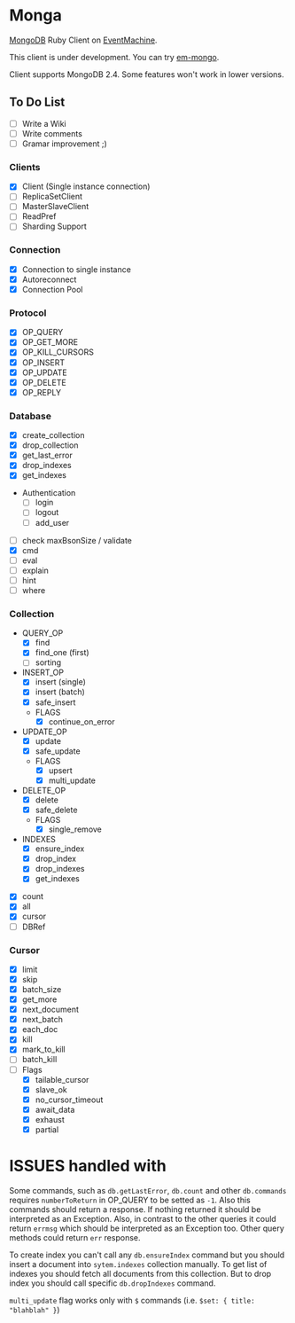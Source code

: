# Monga

[MongoDB](http://www.mongodb.org/) Ruby Client on [EventMachine](https://github.com/eventmachine/eventmachine).

This client is under development. You can try [em-mongo](https://github.com/bcg/em-mongo).

Client supports MongoDB 2.4. Some features won't work in lower versions.

## To Do List

* [ ] Write a Wiki
* [ ] Write comments
* [ ] Gramar improvement ;)

### Clients
* [x] Client (Single instance connection)
* [ ] ReplicaSetClient
* [ ] MasterSlaveClient
* [ ] ReadPref
* [ ] Sharding Support

### Connection
* [x] Connection to single instance
* [x] Autoreconnect
* [x] Connection Pool

### Protocol
* [x] OP_QUERY
* [x] OP_GET_MORE
* [x] OP_KILL_CURSORS
* [x] OP_INSERT
* [x] OP_UPDATE
* [x] OP_DELETE
* [x] OP_REPLY

### Database
* [x] create_collection
* [x] drop_collection
* [x] get_last_error
* [x] drop_indexes
* [x] get_indexes
* Authentication
    * [ ] login
    * [ ] logout
    * [ ] add_user
* [ ] check maxBsonSize / validate
* [x] cmd
* [ ] eval
* [ ] explain
* [ ] hint
* [ ] where

### Collection
* QUERY_OP
    * [x] find
    * [x] find_one (first)
    * [ ] sorting
* INSERT_OP
    * [x] insert (single)
    * [x] insert (batch)
    * [x] safe_insert
    * FLAGS
        * [x] continue_on_error
* UPDATE_OP
    * [x] update
    * [x] safe_update
    * FLAGS
        * [x] upsert
        * [x] multi_update
* DELETE_OP
    * [x] delete
    * [x] safe_delete
    * FLAGS
        * [x] single_remove
* INDEXES
    * [x] ensure_index
    * [x] drop_index
    * [x] drop_indexes
    * [x] get_indexes
* [x] count
* [x] all
* [x] cursor
* [ ] DBRef

### Cursor
* [x] limit
* [x] skip
* [x] batch_size
* [x] get_more
* [x] next_document
* [x] next_batch
* [x] each_doc
* [x] kill
* [x] mark_to_kill
* [ ] batch_kill
* [ ] Flags
    * [x] tailable_cursor
    * [x] slave_ok
    * [x] no_cursor_timeout
    * [x] await_data
    * [x] exhaust
    * [x] partial

# ISSUES handled with

Some commands, such as `db.getLastError`, `db.count` and other `db.commands` requires `numberToReturn` in OP_QUERY to be setted as `-1`. Also this commands should return a response. If nothing returned it should be interpreted as an Exception. Also, in contrast to the other queries it could return `errmsg` which should be interpreted as an Exception too. Other query methods could return `err` response.

To create index you can't call any `db.ensureIndex` command but you should insert a document into `sytem.indexes` collection manually. To get list of indexes you should fetch all documents from this collection. But to drop index you should call specific `db.dropIndexes` command.

`multi_update` flag works only with `$` commands (i.e. `$set: { title: "blahblah" }`)